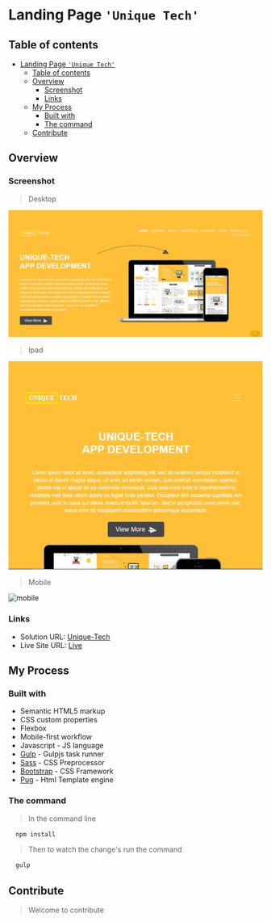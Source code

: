 # Landing Page `'Unique Tech'`

## Table of contents

- [Landing Page `'Unique Tech'`](#landing-page-unique-tech)
  - [Table of contents](#table-of-contents)
  - [Overview](#overview)
    - [Screenshot](#screenshot)
    - [Links](#links)
  - [My Process](#my-process)
    - [Built with](#built-with)
    - [The command](#the-command)
  - [Contribute](#contribute)

## Overview

### Screenshot

> Desktop

![desktop](./screens/desktop.png)

> Ipad

![ipad](./screens/ipad.png)

> Mobile

![mobile](./screens/mobile.png)

### Links

- Solution URL: [Unique-Tech](https://github.com/ermix3/unique-unique)
- Live Site URL: [Live](https://ermix3.github.io/unique-unique/)

## My Process

### Built with

- Semantic HTML5 markup
- CSS custom properties
- Flexbox
- Mobile-first workflow
- Javascript - JS language
- [Gulp](https://gulpjs.com/) - Gulpjs task runner
- [Sass](https://sass-lang.com/) - CSS Preprocessor
- [Bootstrap](https://getbootstrap.com/) - CSS Framework
- [Pug](https://pugjs.org/api/getting-started.html) - Html Template engine

### The command

> In the command line

```bash
  npm install
```

> Then to watch the change's run the command

```bash
  gulp
```
## Contribute

> Welcome to contribute
